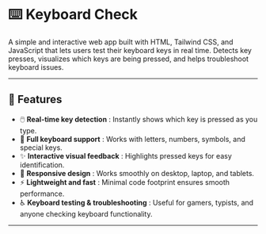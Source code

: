 # ⌨️ Keyboard Check  

A simple and interactive web app built with HTML, Tailwind CSS, and JavaScript that lets users test their keyboard keys in real time. Detects key presses, visualizes which keys are being pressed, and helps troubleshoot keyboard issues.  

---

## 🚀 Features  
- 🖱️ **Real-time key detection** : Instantly shows which key is pressed as you type.  
- 🎹 **Full keyboard support** : Works with letters, numbers, symbols, and special keys.  
- ✨ **Interactive visual feedback** : Highlights pressed keys for easy identification.  
- 📱 **Responsive design** : Works smoothly on desktop, laptop, and tablets.  
- ⚡ **Lightweight and fast** : Minimal code footprint ensures smooth performance.  
- ♿ **Keyboard testing & troubleshooting** : Useful for gamers, typists, and anyone checking keyboard functionality.  

---

